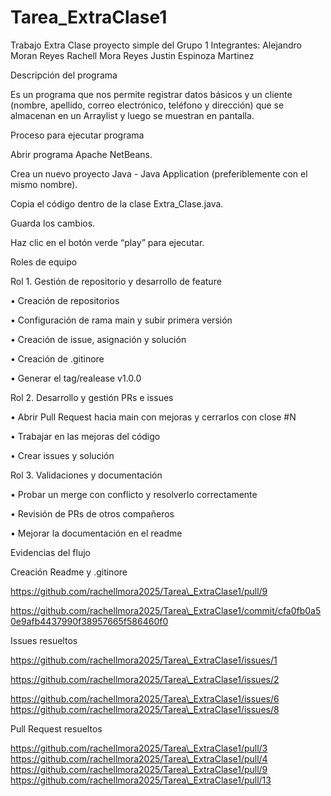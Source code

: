 # Tarea\_ExtraClase1

Trabajo Extra Clase proyecto simple del Grupo 1
Integrantes:
Alejandro Moran Reyes
Rachell Mora Reyes
Justin Espinoza Martinez

Descripción del programa

Es un programa que nos permite registrar datos básicos y un cliente (nombre, apellido, correo electrónico, teléfono y dirección) que se almacenan en un Arraylist y luego se muestran en pantalla.

Proceso para ejecutar programa

Abrir programa Apache NetBeans.

Crea un nuevo proyecto Java - Java Application (preferiblemente con el mismo nombre).

Copia el código dentro de la clase Extra\_Clase.java.

Guarda los cambios.

Haz clic en el botón verde “play” para ejecutar.

Roles de equipo

Rol 1. Gestión de repositorio y desarrollo de feature

•	Creación de repositorios

•	Configuración de rama main y subir primera versión

•	Creación de issue, asignación y solución

•	Creación de .gitinore

•	Generar el tag/realease v1.0.0

Rol 2. Desarrollo y gestión PRs e issues 

•	Abrir Pull Request hacia main con mejoras y cerrarlos con close #N

•	Trabajar en las mejoras del código

•	Crear issues y solución

Rol 3. Validaciones y documentación

•	Probar un merge con conflicto y resolverlo correctamente 

•	Revisión de PRs de otros compañeros

•	Mejorar la documentación en el readme

Evidencias del flujo 

Creación Readme y .gitinore

https://github.com/rachellmora2025/Tarea\_ExtraClase1/pull/9

https://github.com/rachellmora2025/Tarea\_ExtraClase1/commit/cfa0fb0a50e9afb4437990f38957665f586460f0 

Issues resueltos

https://github.com/rachellmora2025/Tarea\_ExtraClase1/issues/1 

https://github.com/rachellmora2025/Tarea\_ExtraClase1/issues/2

https://github.com/rachellmora2025/Tarea\_ExtraClase1/issues/6 https://github.com/rachellmora2025/Tarea\_ExtraClase1/issues/8 

Pull Request resueltos

https://github.com/rachellmora2025/Tarea\_ExtraClase1/pull/3 https://github.com/rachellmora2025/Tarea\_ExtraClase1/pull/4 https://github.com/rachellmora2025/Tarea\_ExtraClase1/pull/9 https://github.com/rachellmora2025/Tarea\_ExtraClase1/pull/13 

